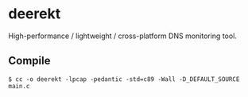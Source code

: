 # deerekt
High-performance / lightweight / cross-platform DNS monitoring tool.

## Compile
`$ cc -o deerekt -lpcap -pedantic -std=c89 -Wall -D_DEFAULT_SOURCE main.c` 
